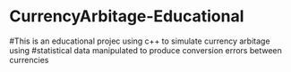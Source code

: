 # CurrencyArbitage-Educational

#This is an educational projec using c++ to simulate currency arbitage using
#statistical data manipulated to produce conversion errors between currencies
